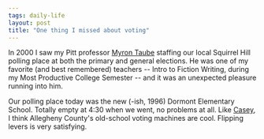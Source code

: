 ```yaml
---
tags: daily-life
layout: post
title: "One thing I missed about voting"
---
```




In 2000 I saw my Pitt professor <a href="http://www.english.pitt.edu/alumni/endowments.html">Myron Taube</a> staffing our local Squirrel Hill polling place at both the primary and general elections. He was one of my favorite (and best remembered) teachers -- Intro to Fiction Writing, during my Most Productive College Semester -- and it was an unexpected pleasure running into him.

<p>Our polling place today was the new (-ish, 1996) Dormont Elementary School. Totally empty at 4:30 when we went, no problems at all. Like <a href="http://caseywest.com/journal/archives/003606.html">Casey</a>, I think Allegheny County's old-school voting machines are cool. Flipping levers is very satisfying.


